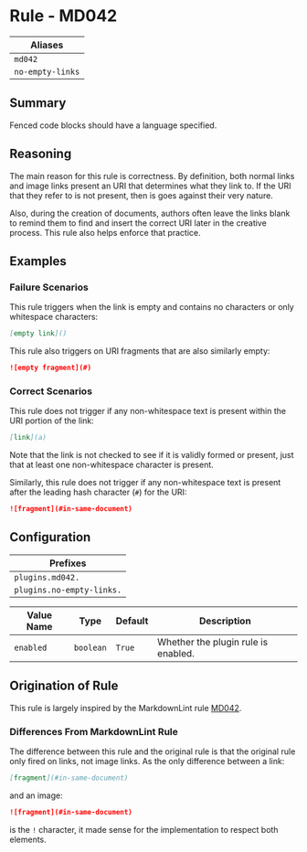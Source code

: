 # Rule - MD042

| Aliases |
| --- |
| `md042` |
| `no-empty-links` |

## Summary

Fenced code blocks should have a language specified.

## Reasoning

The main reason for this rule is correctness.  By definition, both
normal links and image links present an URI that determines what they
link to.  If the URI that they refer to is not present, then is
goes against their very nature.

Also, during the creation of documents, authors often leave the
links blank to remind them to find and insert the correct URI later in the
creative process.  This rule also helps enforce that practice.

## Examples

### Failure Scenarios

This rule triggers when the link is empty and contains no characters or only
whitespace characters:

````Markdown
[empty link]()
````

This rule also triggers on URI fragments that are also similarly empty:

```Markdown
![empty fragment](#)
```

### Correct Scenarios

This rule does not trigger if any non-whitespace text is present within
the URI portion of the link:

````Markdown
[link](a)
````

Note that the link is not checked to see if it is validly formed or
present, just that at least one non-whitespace character is present.

Similarly, this rule does not trigger if any non-whitespace text is
present after the leading hash character (`#`) for the URI:

```Markdown
![fragment](#in-same-document)
```

## Configuration

| Prefixes |
| --- |
| `plugins.md042.` |
| `plugins.no-empty-links.` |

| Value Name | Type | Default | Description |
| -- | -- | -- | -- |
| `enabled` | `boolean` | `True` | Whether the plugin rule is enabled. |

## Origination of Rule

This rule is largely inspired by the MarkdownLint rule
[MD042](https://github.com/DavidAnson/markdownlint/blob/main/doc/Rules.md#md042---no-empty-links).

### Differences From MarkdownLint Rule

The difference between this rule and the original rule is that the original
rule only fired on links, not image links.  As the only difference between
a link:

```Markdown
[fragment](#in-same-document)
```

and an image:

```Markdown
![fragment](#in-same-document)
```

is the `!` character, it made sense for the implementation to respect both elements.
